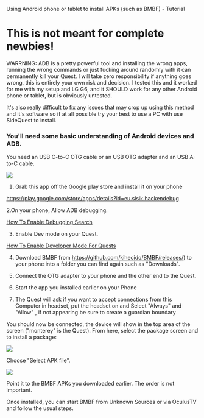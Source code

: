 Using Android phone or tablet to install APKs (such as BMBF) - Tutorial

# This is not meant for complete newbies!

WARRNING: ADB is a pretty powerful tool and installing the wrong apps, running the wrong commands or just fucking around randomly with it can permanently kill your Quest. I will take zero responsibility if anything goes wrong, this is entirely your own risk and decision. I tested this and it worked for me with my setup and LG G6, and it SHOULD work for any other Android phone or tablet, but is obviously untested.

It's also really difficult to fix any issues that may crop up using this method and it's software so if at all possible try your best to use a PC with use SideQuest to install.

### You'll need some basic understanding of Android devices and ADB.

You need an USB C-to-C OTG cable or an USB OTG adapter and an USB A-to-C cable.

![](https://i.imgur.com/pbC2TAL.jpg)

1. Grab this app off the Google play store and install it on your phone

https://play.google.com/store/apps/details?id=eu.sisik.hackendebug

2.On your phone, Allow ADB debugging. 

[How To Enable Debugging Search](https://www.google.com/search?rlz=1C1CHBD_enUS862US862&sxsrf=ACYBGNQNherYPGKo8UMUvl733mQ31hAchg%3A1577435611200&ei=28EFXsv1C9_Q0PEPvJi5oAY&q=Allow+debugging+on+%28ENTER+PHONE+BRAND%2FMODEL+HERE%29+phone&oq=Allow+debugging+on+%28ENTER+PHONE+BRAND%2FMODEL+HERE%29+phone&gs_l=psy-ab.3...3429.3429..5151...0.3..0.76.76.1......0....1..gws-wiz.......0i71.FcDpdsCLhfY&ved=0ahUKEwiLz4vKtdXmAhVfKDQIHTxMDmQQ4dUDCAs&uact=5)

3. Enable Dev mode on your Quest.

[How To Enable Developer Mode For Quests](https://developer.oculus.com/documentation/quest/latest/concepts/mobile-device-setup-quest/?locale=en_US)

4. Download BMBF from https://github.com/kihecido/BMBF/releases/) to your phone into a folder you can find again such as "Downloads".



4. Connect the OTG adapter to your phone and the other end to the Quest.

5. Start the app you installed earlier on your Phone

6. The Quest will ask if you want to accept connections from this Computer in headset, put the headset on and Select "Always" and "Allow" , if not appearing be sure to create a guardian boundary



You should now be connected, the device will show in the top area of the screen ("monterey" is the Quest). From here, select the package screen and to install a package:

![](https://i.imgur.com/h1hrEpi.png)



Choose "Select APK file".

![](https://i.imgur.com/bBDelR4.png)


Point it to the BMBF APKs you downloaded earlier. The order is not important.

Once installed, you can start BMBF from Unknown Sources or via OculusTV and follow the usual steps.
